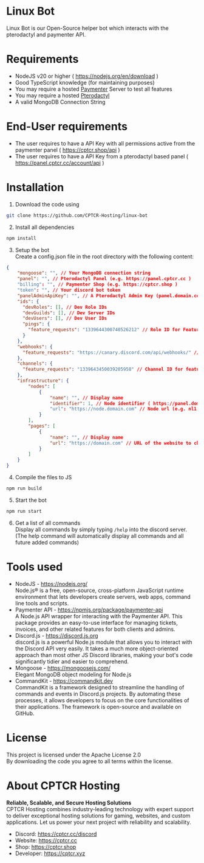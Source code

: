# Linux Bot
Linux Bot is our Open-Source helper bot which interacts with the pterodactyl and paymenter API.

# Requirements
- NodeJS v20 or higher ( https://nodejs.org/en/download )
- Good TypeScript knowledge (for maintaining purposes)
- You may require a hosted [Paymenter](https://paymenter.org) Server to test all features
- You may require a hosted [Pterodactyl](https://pterodactyl.io) 
- A valid MongoDB Connection String

# End-User requirements
- The user requires to have a API Key with all permissions active from the paymenter panel ( https://cptcr.shop/api )
- The user requires to have a API Key from a pterodactyl based panel ( https://panel.cptcr.cc/account/api )

# Installation
1. Download the code using <br>
```bash
git clone https://github.com/CPTCR-Hosting/linux-bot
```
2. Install all dependencies <br>
```bash
npm install
```
3. Setup the bot <br>
Create a config.json file in the root directory with the following content: <br>
```json
{
    "mongoose": "", // Your MongoDB connection string
    "panel": "", // Pterodactyl Panel (e.g. https://panel.cptcr.cc )
    "billing": "", // Paymenter Shop (e.g. https://cptcr.shop )
    "token": "", // Your discord bot token
    "panelAdminApiKey": "", // A Pterodactyl Admin Key (panel.domain.com/admin/api)
    "ids": {
      "devRoles": [], // Dev Role IDs
      "devGuilds": [], // Dev Server IDs
      "devUsers": [], // Dev User IDs
      "pings": {
        "feature_requests": "1339644300740526212" // Role ID for Feature Request Ping
      }
    },
    "webhooks": {
      "feature_requests": "https://canary.discord.com/api/webhooks/" // WebHook URL for posting feature requests
    },
    "channels": {
      "feature_requests": "1339643450039205958" // Channel ID for feature requests
    },
    "infrastructure": {
        "nodes": [
            {
                "name": "", // Display name
                "identifier": 1, // Node identifier ( https://panel.domain.com/admin/nodes/view/IDENTIFIER_IS_HERE/) must be a number
                "url": "https://node.domain.com" // Node url (e.g. nl1.node.cptcr.cc)
            }
        ],
        "pages": [
            {
                "name": "", // Display name
                "url": "https://domain.com" // URL of the website to check
            }
        ]
    }
}
```
4. Compile the files to JS <br>
```bash
npm run build
```
5. Start the bot <br>
```bash
npm run start
```
6. Get a list of all commands <br>
Display all commands by simply typing `/help` into the discord server. (The help command will automatically display all commands and all future added commands)

# Tools used
- NodeJS - https://nodejs.org/ <br>
Node.js® is a free, open-source, cross-platform JavaScript runtime environment that lets developers create servers, web apps, command line tools and scripts. <br>
- Paymenter API - https://npmjs.org/package/paymenter-api <br>
A Node.js API wrapper for interacting with the Paymenter API. This package provides an easy-to-use interface for managing tickets, invoices, and other related features for both clients and admins.
- Discord.js - https://discord.js.org <br>
discord.js is a powerful Node.js module that allows you to interact with the Discord API very easily. It takes a much more object-oriented approach than most other JS Discord libraries, making your bot's code significantly tidier and easier to comprehend.
- Mongoose - https://mongoosejs.com/ <br>
Elegant MongoDB object modeling for Node.js
- CommandKit - https://commandkit.dev <br>
CommandKit is a framework designed to streamline the handling of commands and events in Discord.js projects. By automating these processes, it allows developers to focus on the core functionalities of their applications. The framework is open-source and available on GitHub. 

# License
This project is licensed under the Apache License 2.0 <br>
By downloading the code you agree to all terms within the license.

# About CPTCR Hosting
**Reliable, Scalable, and Secure Hosting Solutions** <br>
CPTCR Hosting combines industry-leading technology with expert support to deliver exceptional hosting solutions for gaming, websites, and custom applications. Let us power your next project with reliability and scalability. <br>
- Discord: https://cptcr.cc/discord
- Website: https://cptcr.cc
- Shop: https://cptcr.shop
- Developer: https://cptcr.xyz
